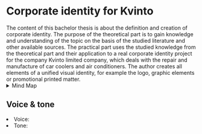 <h1>Corporate identity for Kvinto</h1>
The content of this bachelor thesis is about the definition and creation of corporate identity. The purpose of the theoretical part is to gain knowledge and understanding of the topic on the basis of the studied literature and other available sources. The practical part uses the studied knowledge from the theoretical part and their application to a real corporate identity project for the company Kvinto limited company, which deals with the repair and manufacture of car coolers and air conditioners. The author creates all elements of a unified visual identity, for example the logo, graphic elements or promotional printed matter.

<details>
  <summary>Mind Map</summary>

![Mind Map](https://user-images.githubusercontent.com/73166204/111201148-c4fd0d00-85c2-11eb-89a5-efff65c74efe.jpg)

</details>

<h2>Voice & tone</h2>
<li>Voice:</li>  
<li>Tone:</li>
